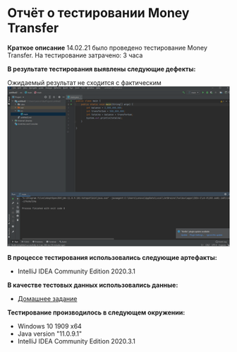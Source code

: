 # Отчёт о тестировании Money Transfer #
**Краткое описание** 
14.02.21 было проведено тестирование Money Transfer.
На тестирование затрачено: 3 часа

**В результате тестирования выявлены следующие дефекты:**

Ожидаемый результат не сходится с фактическим
![Скриншот](https://github.com/MashaOsipova/Java1.2.1/blob/b863fb62b8203e611a1823a5645e144980784921/%D0%A1%D0%BD%D0%B8%D0%BC%D0%BE%D0%BA%20%D1%8D%D0%BA%D1%80%D0%B0%D0%BD%D0%B0.png)

**В процессе тестирования использовались следующие артефакты:** 

- IntelliJ IDEA Community Edition 2020.3.1

**В качестве тестовых данных использовались данные:**

- [Домашнее задание](https://github.com/netology-code/javaqa-homeworks/blob/master/programming/README.md)

**Тестирование производилось в следующем окружении:**

- Windows 10 1909 x64
- Java version "11.0.9.1"
- IntelliJ IDEA Community Edition 2020.3.1
